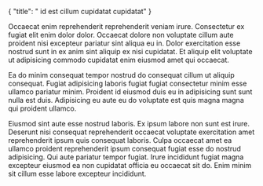{
  "title": " id est cillum cupidatat cupidatat"
}

Occaecat enim reprehenderit reprehenderit veniam irure. Consectetur ex fugiat elit enim dolor dolor. Occaecat dolore non voluptate cillum aute proident nisi excepteur pariatur sint aliqua eu in. Dolor exercitation esse nostrud sunt in ex anim sint aliquip ex nisi cupidatat. Et aliquip elit voluptate ut adipisicing commodo cupidatat enim eiusmod amet qui occaecat.

Ea do minim consequat tempor nostrud do consequat cillum ut aliquip consequat. Fugiat adipisicing laboris fugiat fugiat consectetur minim esse ullamco pariatur minim. Proident id eiusmod duis eu in adipisicing sunt sunt nulla est duis. Adipisicing eu aute eu do voluptate est quis magna magna qui proident ullamco.

Eiusmod sint aute esse nostrud laboris. Ex ipsum labore non sunt est irure. Deserunt nisi consequat reprehenderit occaecat voluptate exercitation amet reprehenderit ipsum quis consequat laboris. Culpa occaecat amet ea ullamco proident reprehenderit ipsum consequat fugiat esse do nostrud adipisicing. Qui aute pariatur tempor fugiat. Irure incididunt fugiat magna excepteur eiusmod ea non cupidatat officia eu occaecat sit do. Enim minim sit cillum esse labore excepteur incididunt.